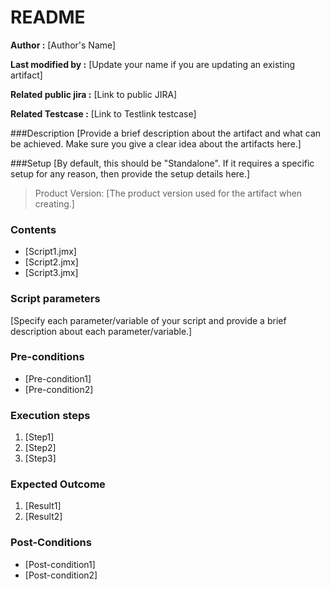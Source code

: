 # README

**Author :** [Author's Name]

**Last modified by :** [Update your name if you are updating an existing artifact]

**Related public jira :** [Link to public JIRA]

**Related Testcase :** [Link to Testlink testcase]


###Description
[Provide a brief description about the artifact and what can be achieved. Make sure you give a clear idea about the artifacts here.]

###Setup
[By default, this should be "Standalone". If it requires a specific setup for any reason, then provide the setup details here.]

> Product Version: [The product version used for the artifact when creating.]


### Contents 
  - [Script1.jmx]
  - [Script2.jmx]
  - [Script3.jmx]

### Script parameters
[Specify each parameter/variable of your script and provide a brief description about each parameter/variable.]


### Pre-conditions
- [Pre-condition1]
- [Pre-condition2]


### Execution steps

1. [Step1]
2. [Step2]
3. [Step3]


### Expected Outcome
1. [Result1]
2. [Result2]

### Post-Conditions
- [Post-condition1]
- [Post-condition2]
